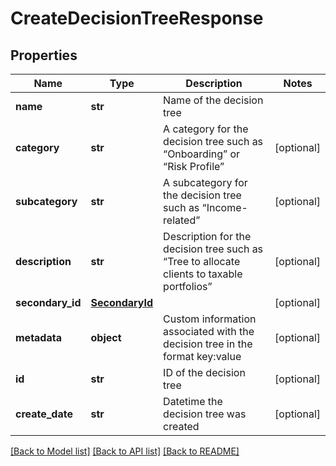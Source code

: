 # CreateDecisionTreeResponse

## Properties
Name | Type | Description | Notes
------------ | ------------- | ------------- | -------------
**name** | **str** | Name of the decision tree | 
**category** | **str** | A category for the decision tree such as “Onboarding” or “Risk Profile” | [optional] 
**subcategory** | **str** | A subcategory for the decision tree such as “Income-related” | [optional] 
**description** | **str** | Description for the decision tree such as “Tree to allocate clients to taxable portfolios” | [optional] 
**secondary_id** | [**SecondaryId**](SecondaryId.md) |  | [optional] 
**metadata** | **object** | Custom information associated with the decision tree in the format key:value | [optional] 
**id** | **str** | ID of the decision tree | [optional] 
**create_date** | **str** | Datetime the decision tree was created | [optional] 

[[Back to Model list]](../README.md#documentation-for-models) [[Back to API list]](../README.md#documentation-for-api-endpoints) [[Back to README]](../README.md)


